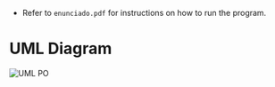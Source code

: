 * Refer to `enunciado.pdf` for instructions on how to run the program.

# UML Diagram
![UML PO](https://github.com/franciscofpereira/SpreadsheetManager/assets/147160910/6bfe76f5-495e-4986-bf81-b8e623c95bd0)
